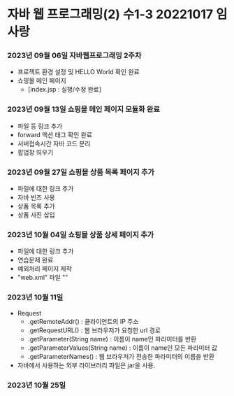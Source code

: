 # 자바 웹 프로그래밍(2) 수1-3 20221017 임사랑

### 2023년 09월 06일 자바웹프로그래밍 2주차
* 프로젝트 환경 설정 및 HELLO World 확인 완료
* 쇼핑몰 메인 페이지
    * [index.jsp : 실행/수정 완료]

### 2023년 09월 13일 쇼핑몰 메인 페이지 모듈화 완료
* 파일 등 링크 추가
* forward 액션 태그 확인 완료
* 서버접속시간 자바 코드 분리
* 팝업창 띄우기

### 2023년 09월 27일 쇼핑몰 상품 목록 페이지 추가
* 파일에 대한 링크 추가
* 자바 빈즈 사용
* 상품 목록 추가
* 상품 사진 삽입

### 2023년 10월 04일 쇼핑몰 상품 상세 페이지 추가
* 파일에 대한 링크 추가
* 연습문제 완료
* 예외처리 페이지 제작
* "web.xml" 파일 "<error-page>"

### 2023년 10월 11일 
* Request
    * .getRemoteAddr() : 클라이언트의 IP 주소
    * .getRequestURL() : 웹 브라우저가 요청한 url 경로
    * .getParameter(String name) : 이름이 name인 파라미터를 반환
    * .getParameterValues(String name) : 이름이 name인 모든 파라미터 값
    * .getParameterNames() : 웹 브라우저가 전송한 파라미터의 이름을 반환
* 자바에서 사용하는 외부 라이브러리 파일은 jar을 사용.
    
### 2023년 10월 25일

    
